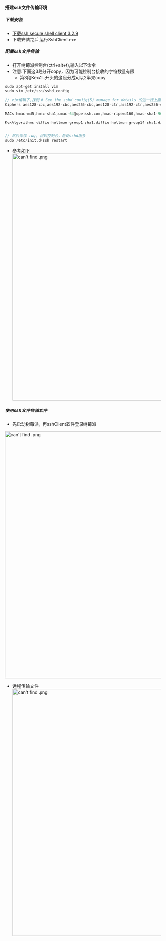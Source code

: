 #### 搭建ssh文件传输环境

##### 下载安装
* [下载ssh secure shell client 3.2.9](https://dlc2.pconline.com.cn/filedown_398471_7208846/nZAUN1b9/pconline1477391532068.zip)
* 下载安装之后,运行SshClient.exe

##### 配置ssh文件传输
* 打开树莓派控制台(ctrl+alt+t),输入以下命令
* 注意:下面这3段分开copy，因为可能控制台接收的字符数量有限
    * 第3段KexAl..开头的这段分成可以2半来copy
``` c
sudo apt-get install vim
sudo vim /etc/ssh/sshd_config

// vim编辑下,找到 # See the sshd_config(5) manage for details 的这一行上面添加一下信息
Ciphers aes128-cbc,aes192-cbc,aes256-cbc,aes128-ctr,aes192-ctr,aes256-ctr,3des-cbc,arcfour128,arcfour256,arcfour,blowfish-cbc,cast128-cbc

MACs hmac-md5,hmac-sha1,umac-64@openssh.com,hmac-ripemd160,hmac-sha1-96,hmac-md5-96

KexAlgorithms diffie-hellman-group1-sha1,diffie-hellman-group14-sha1,diffie-hellman-group-exchange-sha1,diffie-hellman-group-exchange-sha256,ecdh-sha2-nistp256,ecdh-sha2-nistp384,ecdh-sha2-nistp521,diffie-hellman-group1-sha1,curve25519-sha256@libssh.org


// 然后保存 :wq, 回到控制台，启动sshd服务
sudo /etc/init.d/ssh restart
```
* 参考如下
<img src="https://raw.githubusercontent.com/MiniKimmy/entrance
/FacialRecognitionLock/FacialRecognitionLock/Docs/resources/buildRPI3B/sshClientConfig.png?raw=true" alt="can't find .png" width="800px">

##### 使用ssh文件传输软件
* 先启动树莓派，再sshClient软件登录树莓派

<img src="https://raw.githubusercontent.com/MiniKimmy/entrance
/FacialRecognitionLock/FacialRecognitionLock/Docs/resources/buildRPI3B/sshClientLogin.png?raw=true" alt="can't find .png" width="800px">

* 远程传输文件
<img src="https://raw.githubusercontent.com/MiniKimmy/entrance
/FacialRecognitionLock/FacialRecognitionLock/Docs/resources/buildRPI3B/sshClientUI.png?raw=true" alt="can't find .png" width="800px">
